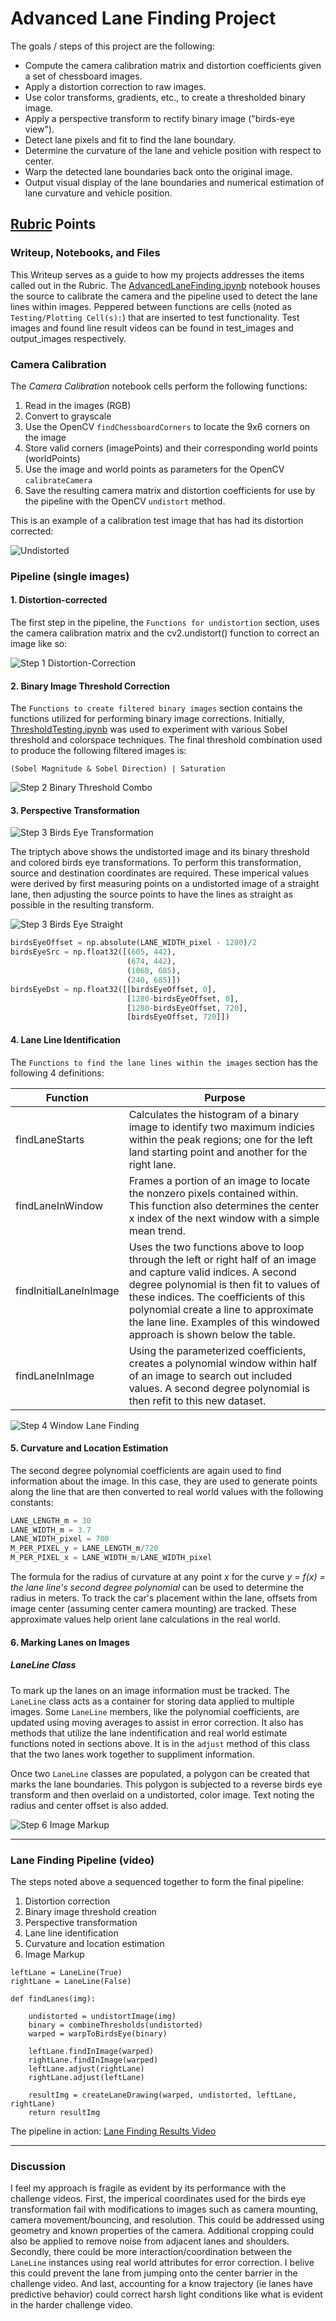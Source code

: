 # Advanced Lane Finding Project

The goals / steps of this project are the following:

* Compute the camera calibration matrix and distortion coefficients given a set of chessboard images.
* Apply a distortion correction to raw images.
* Use color transforms, gradients, etc., to create a thresholded binary image.
* Apply a perspective transform to rectify binary image ("birds-eye view").
* Detect lane pixels and fit to find the lane boundary.
* Determine the curvature of the lane and vehicle position with respect to center.
* Warp the detected lane boundaries back onto the original image.
* Output visual display of the lane boundaries and numerical estimation of lane curvature and vehicle position.

[//]: # (Image References)

[image1]: ./examples/undistort_output.png "Undistorted"
[image2]: ./examples/distortion_correction.png "Road Transformed"
[image3]: ./examples/binary_combo_example.png "Binary Threshold Combo"
[image4]: ./examples/warped_birds_eye.png "Warp Example"
[image5]: ./examples/straight_lane_birdseye.png "Straight Warp Example"
[image6]: ./examples/findInitialLaneInImage_example.png "Window Lane Finding"
[image7]: ./examples/results_example.png "Results"

## [Rubric](https://review.udacity.com/#!/rubrics/571/view) Points

### Writeup, Notebooks, and Files

This Writeup serves as a guide to how my projects addresses the items called out in the Rubric.  The [AdvancedLaneFinding.ipynb](https://github.com/Merberg/CarND-Advanced-Lane-Lines/blob/master/AdvancedLaneFinding.ipynb) notebook houses the source to calibrate the camera and the pipeline used to detect the lane lines within images.  Peppered between functions are cells (noted as `Testing/Plotting Cell(s):`) that are inserted to test functionality.  Test images and found line result videos can be found in test_images and output_images respectively.

### Camera Calibration
The _Camera Calibration_ notebook cells perform the following functions:
1. Read in the images (RGB)
2. Convert to grayscale
3. Use the OpenCV `findChessboardCorners` to locate the 9x6 corners on the image
4. Store valid corners (imagePoints) and their corresponding world points (worldPoints)
5. Use the image and world points as parameters for the OpenCV `calibrateCamera`
6. Save the resulting camera matrix and distortion coefficients for use by the pipeline with the OpenCV `undistort` method.

This is an example of a calibration test image that has had its distortion corrected:

![Undistorted][image1]

### Pipeline (single images)


#### 1. Distortion-corrected

The first step in the pipeline, the `Functions for undistortion` section, uses the camera calibration matrix and the cv2.undistort() function to correct an image like so:

![Step 1 Distortion-Correction][image2]

#### 2. Binary Image Threshold Correction

The `Functions to create filtered binary images` section contains the functions utilized for performing binary image corrections.  Initially, [ThresholdTesting.ipynb](https://github.com/Merberg/CarND-Advanced-Lane-Lines/blob/master/ThresholdTesting.ipynb) was used to experiment with various Sobel threshold and colorspace techniques.  The final threshold combination used to produce the following filtered images is:

```
(Sobel Magnitude & Sobel Direction) | Saturation
```

![Step 2 Binary Threshold Combo][image3]

#### 3. Perspective Transformation

![Step 3 Birds Eye Transformation][image4]

The triptych above shows the undistorted image and its binary threshold and colored birds eye transformations.  To perform this transformation, source and destination coordinates are required.  These imperical values were derived by first measuring points on a undistorted image of a straight lane, then adjusting the source points to have the lines as straight as possible in the resulting transform.

![Step 3 Birds Eye Straight][image5]

```python
birdsEyeOffset = np.absolute(LANE_WIDTH_pixel - 1280)/2
birdsEyeSrc = np.float32([(605, 442),
                          (674, 442),
                          (1068, 685),
                          (240, 685)])
birdsEyeDst = np.float32([[birdsEyeOffset, 0],
                          [1280-birdsEyeOffset, 0],
                          [1280-birdsEyeOffset, 720],
                          [birdsEyeOffset, 720]])
```

#### 4. Lane Line Identification

The `Functions to find the lane lines within the images` section has the following 4 definitions:

| Function | Purpose |
|----------|---------|
| findLaneStarts | Calculates the histogram of a binary image to identify two maximum indicies within the peak regions; one for the left land starting point and another for the right lane.  |
| findLaneInWindow | Frames a portion of an image to locate the nonzero pixels contained within.  This function also determines the center x index of the next window with a simple mean trend. |
| findInitialLaneInImage | Uses the two functions above to loop through the left or right half of an image and capture valid indices.  A second degree polynomial is then fit to values of these indices.  The coefficients of this polynomial create a line to approximate the lane line.  Examples of this windowed approach is shown below the table. |
| findLaneInImage | Using the parameterized coefficients, creates a polynomial window within half of an image to search out included values.  A second degree polynomial is then refit to this new dataset. |

![Step 4 Window Lane Finding][image6]

#### 5. Curvature and Location Estimation

The second degree polynomial coefficients are again used to find information about the image.  In this case, they are used to generate points along the line that are then converted to real world values with the following constants:

```python
LANE_LENGTH_m = 30
LANE_WIDTH_m = 3.7
LANE_WIDTH_pixel = 700
M_PER_PIXEL_y = LANE_LENGTH_m/720
M_PER_PIXEL_x = LANE_WIDTH_m/LANE_WIDTH_pixel
```
The formula for the radius of curvature at any point _x_ for the curve _y = f(x) = the lane line's second degree polynomial_ can be used to determine the radius in meters.
To track the car's placement within the lane, offsets from image center (assuming center camera mounting) are tracked.  These approximate values help orient lane calculations in the real world.

#### 6. Marking Lanes on Images

##### LaneLine Class

To mark up the lanes on an image information must be tracked.  The `LaneLine` class acts as a container for storing data applied to multiple images.  Some `LaneLine` members, like the polynomial coefficients, are updated using moving averages to assist in error correction.  It also has methods that utilize the lane indentification and real world estimate functions noted in sections above.  It is in the `adjust` method of this class that the two lanes work together to suppliment information.

Once two `LaneLine` classes are populated, a polygon can be created that marks the lane boundaries.  This polygon is subjected to a reverse birds eye transform and then overlaid on a undistorted, color image.  Text noting the radius and center offset is also added.

![Step 6 Image Markup][image7]

---

### Lane Finding Pipeline (video)

The steps noted above a sequenced together to form the final pipeline:
1. Distortion correction
2. Binary image threshold creation
3. Perspective transformation
4. Lane line identification
5. Curvature and location estimation
6. Image Markup

```
leftLane = LaneLine(True)
rightLane = LaneLine(False)

def findLanes(img):
    
    undistorted = undistortImage(img)
    binary = combineThresholds(undistorted)
    warped = warpToBirdsEye(binary)
    
    leftLane.findInImage(warped)
    rightLane.findInImage(warped)
    leftLane.adjust(rightLane)
    rightLane.adjust(leftLane)
    
    resultImg = createLaneDrawing(warped, undistorted, leftLane, rightLane)
    return resultImg
```

The pipeline in action: [Lane Finding Results Video](./project_video_results.mp4)

---

### Discussion

I feel my approach is fragile as evident by its performance with the challenge videos.  First, the imperical coordinates used for the birds eye transformation fail with modifications to images such as camera mounting, camera movement/bouncing, and resolution.  This could be addressed using geometry and known properties of the camera.  Additional cropping could also be applied to remove noise from adjacent lanes and shoulders.  Secondly, there could be more interaction/coordination between the `LaneLine` instances using real world attributes for error correction.  I belive this could prevent the lane from jumping onto the center barrier in the challenge video.  And last, accounting for a know trajectory (ie lanes have predictive behavior) could correct harsh light conditions like what is evident in the harder challenge video.
